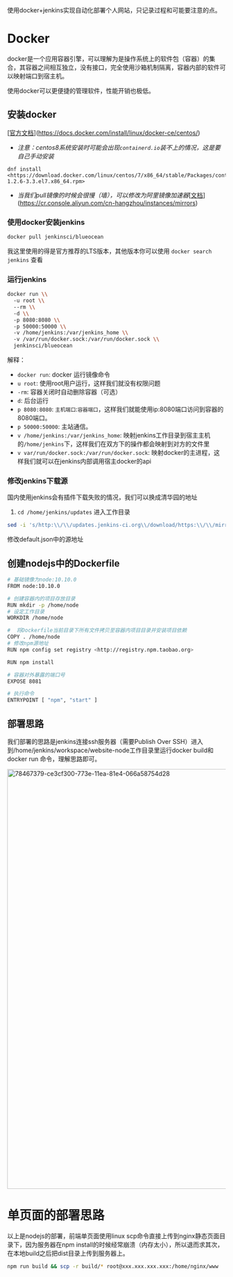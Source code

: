 使用docker+jenkins实现自动化部署个人网站，只记录过程和可能要注意的点。

# Docker

docker是一个应用容器引擎，可以理解为是操作系统上的软件包（容器）的集合，其容器之间相互独立，没有接口，完全使用沙箱机制隔离，容器内部的软件可以映射端口到宿主机。

使用docker可以更便捷的管理软件，性能开销也极低。

## 安装docker

[[官方文档](https://docs.docker.com/install/linux/docker-ce/centos/)](https://docs.docker.com/install/linux/docker-ce/centos/)

- *注意：centos8系统安装时可能会出现`containerd.io`装不上的情况，这是要自己手动安装*

```
dnf install <https://download.docker.com/linux/centos/7/x86_64/stable/Packages/containerd.io-1.2.6-3.3.el7.x86_64.rpm>

```

- *当我们pull镜像的时候会很慢（墙），可以修改为阿里镜像加速器*[[文档](https://cr.console.aliyun.com/cn-hangzhou/instances/mirrors)](https://cr.console.aliyun.com/cn-hangzhou/instances/mirrors)

### 使用docker安装jenkins

```bash
docker pull jenkinsci/blueocean
```

我这里使用的得是官方推荐的LTS版本，其他版本你可以使用 `docker search jenkins` 查看

### 运行jenkins

```bash
docker run \\
  -u root \\
  --rm \\
  -d \\
  -p 8080:8080 \\
  -p 50000:50000 \\
  -v /home/jenkins:/var/jenkins_home \\
  -v /var/run/docker.sock:/var/run/docker.sock \\
  jenkinsci/blueocean
```

解释：

- `docker run`: docker 运行镜像命令
- `u root`: 使用root用户运行，这样我们就没有权限问题
- `-rm`: 容器关闭时自动删除容器（可选）
- `d`: 后台运行
- `p 8080:8080`: `主机端口`:`容器端口`，这样我们就能使用ip:8080端口访问到容器的8080端口。
- `p 50000:50000`: 主站通信。
- `v /home/jenkins:/var/jenkins_home`: 映射jenkins工作目录到宿主主机的`/home/jenkins`下，这样我们在双方下的操作都会映射到对方的文件里
- `v var/run/docker.sock:/var/run/docker.sock`: 映射docker的主进程，这样我们就可以在jenkins内部调用宿主docker的api

### 修改jenkins下载源

国内使用jenkins会有插件下载失败的情况，我们可以换成清华园的地址

1. `cd /home/jenkins/updates` 进入工作目录

```bash
sed -i 's/http:\\/\\/updates.jenkins-ci.org\\/download/https:\\/\\/mirrors.tuna.tsinghua.edu.cn\\/jenkins/g' default.json && sed -i 's/http:\\/\\/www.google.com/https:\\/\\/www.baidu.com/g' default.json
```

修改default.json中的源地址

## 创建nodejs中的Dockerfile

```bash
# 基础镜像为node:10.10.0
FROM node:10.10.0

# 创建容器内的项目存放目录
RUN mkdir -p /home/node
# 设定工作目录
WORKDIR /home/node

#  将Dockerfile当前目录下所有文件拷贝至容器内项目目录并安装项目依赖
COPY . /home/node
# 修改npm源地址
RUN npm config set registry <http://registry.npm.taobao.org>

RUN npm install

# 容器对外暴露的端口号
EXPOSE 8081

# 执行命令
ENTRYPOINT [ "npm", "start" ]
```

## 部署思路

我们部署的思路是jenkins连接ssh服务器（需要Publish Over SSH）进入到/home/jenkins/workspace/website-node工作目录里运行docker build和docker run 命令，理解思路即可。

<img width="969" alt="78467379-ce3cf300-773e-11ea-81e4-066a58754d28" src="https://github.com/user-attachments/assets/7505eca6-cc21-4937-a5af-314df6e218c9" />


# 单页面的部署思路

以上是nodejs的部署，前端单页面使用linux scp命令直接上传到nginx静态页面目录下，因为服务器在npm install的时候经常崩溃（内存太小），所以退而求其次，在本地build之后把dist目录上传到服务器上。

```bash
npm run build && scp -r build/* root@xxx.xxx.xxx.xxx:/home/nginx/www
```